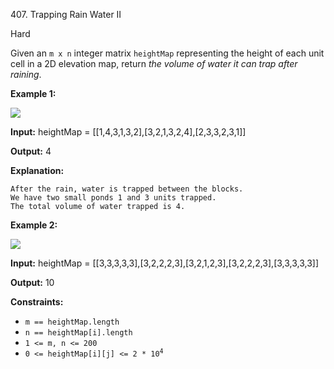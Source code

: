 ﻿407\. Trapping Rain Water II

Hard

Given an `m x n` integer matrix `heightMap` representing the height of each unit cell in a 2D elevation map, return _the volume of water it can trap after raining_.

**Example 1:**

![](https://assets.leetcode.com/uploads/2021/04/08/trap1-3d.jpg)

**Input:** heightMap = \[\[1,4,3,1,3,2\],\[3,2,1,3,2,4\],\[2,3,3,2,3,1\]\]

**Output:** 4

**Explanation:**

    After the rain, water is trapped between the blocks.
    We have two small ponds 1 and 3 units trapped.
    The total volume of water trapped is 4. 

**Example 2:**

![](https://assets.leetcode.com/uploads/2021/04/08/trap2-3d.jpg)

**Input:** heightMap = \[\[3,3,3,3,3\],\[3,2,2,2,3\],\[3,2,1,2,3\],\[3,2,2,2,3\],\[3,3,3,3,3\]\]

**Output:** 10 

**Constraints:**

*   `m == heightMap.length`
*   `n == heightMap[i].length`
*   `1 <= m, n <= 200`
*   <code>0 <= heightMap[i][j] <= 2 * 10<sup>4</sup></code>